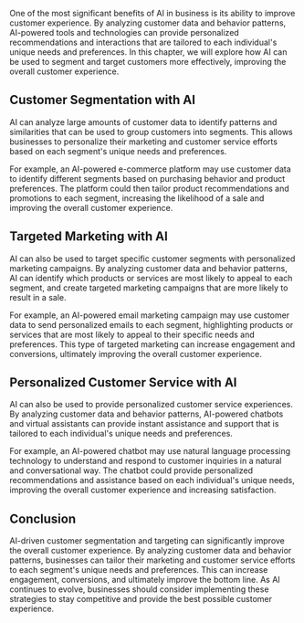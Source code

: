 
One of the most significant benefits of AI in business is its ability to improve customer experience. By analyzing customer data and behavior patterns, AI-powered tools and technologies can provide personalized recommendations and interactions that are tailored to each individual's unique needs and preferences. In this chapter, we will explore how AI can be used to segment and target customers more effectively, improving the overall customer experience.

Customer Segmentation with AI
-----------------------------

AI can analyze large amounts of customer data to identify patterns and similarities that can be used to group customers into segments. This allows businesses to personalize their marketing and customer service efforts based on each segment's unique needs and preferences.

For example, an AI-powered e-commerce platform may use customer data to identify different segments based on purchasing behavior and product preferences. The platform could then tailor product recommendations and promotions to each segment, increasing the likelihood of a sale and improving the overall customer experience.

Targeted Marketing with AI
--------------------------

AI can also be used to target specific customer segments with personalized marketing campaigns. By analyzing customer data and behavior patterns, AI can identify which products or services are most likely to appeal to each segment, and create targeted marketing campaigns that are more likely to result in a sale.

For example, an AI-powered email marketing campaign may use customer data to send personalized emails to each segment, highlighting products or services that are most likely to appeal to their specific needs and preferences. This type of targeted marketing can increase engagement and conversions, ultimately improving the overall customer experience.

Personalized Customer Service with AI
-------------------------------------

AI can also be used to provide personalized customer service experiences. By analyzing customer data and behavior patterns, AI-powered chatbots and virtual assistants can provide instant assistance and support that is tailored to each individual's unique needs and preferences.

For example, an AI-powered chatbot may use natural language processing technology to understand and respond to customer inquiries in a natural and conversational way. The chatbot could provide personalized recommendations and assistance based on each individual's unique needs, improving the overall customer experience and increasing satisfaction.

Conclusion
----------

AI-driven customer segmentation and targeting can significantly improve the overall customer experience. By analyzing customer data and behavior patterns, businesses can tailor their marketing and customer service efforts to each segment's unique needs and preferences. This can increase engagement, conversions, and ultimately improve the bottom line. As AI continues to evolve, businesses should consider implementing these strategies to stay competitive and provide the best possible customer experience.
